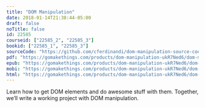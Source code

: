 ```yaml
---
title: "DOM Manipulation"
date: 2018-01-14T21:38:44-05:00
draft: false
noTitle: false
id: 22585
courseid: ["22585_2", "22585_3"]
bookid: ["22585_1", "22585_3"]
sourceCode: "https://github.com/cferdinandi/dom-manipulation-source-code"
pdf: "https://gomakethings.com/products/dom-manipulation-ukR7Ned6/dom-manipulation.pdf"
epub: "https://gomakethings.com/products/dom-manipulation-ukR7Ned6/dom-manipulation.epub"
mobi: "https://gomakethings.com/products/dom-manipulation-ukR7Ned6/dom-manipulation.mobi"
html: "https://gomakethings.com/products/dom-manipulation-ukR7Ned6/dom-manipulation.html"
---
```


Learn how to get DOM elements and do awesome stuff with them. Together, we’ll write a working project with DOM manipulation.